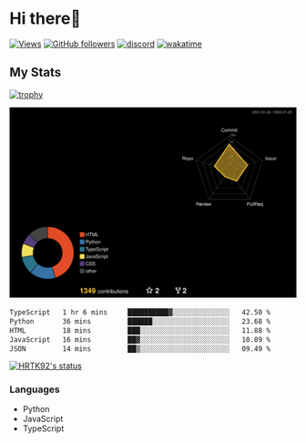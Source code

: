 # Hi there👋

[![Views](https://komarev.com/ghpvc/?username=hrtk92&label=Profile%20views&color=0e75b6&style=flat)](https://github.com/HRTK92)
[![GitHub followers](https://img.shields.io/github/followers/HRTK92?style=social)](https://github.com/HRTK92)
[![discord](https://img.shields.io/badge/discord-%E3%81%AF%E3%82%89%E3%81%9F%E3%81%8F%233270-blue?style=flat-square&logo=discord)](https://discord.com/users/618332297275375636)
[![wakatime](https://wakatime.com/badge/user/a5982a45-0a0b-4188-88f9-ac9be4d26133.svg)](https://wakatime.com/@a5982a45-0a0b-4188-88f9-ac9be4d26133)

## My Stats

[![trophy](https://github-profile-trophy.vercel.app/?username=HRTK92&theme=onedark)](https://github.com/ryo-ma/github-profile-trophy)

[![profile-night-rainbow](./profile-3d-contrib/profile-night-rainbow.svg)](https://github.com/yoshi389111/github-profile-3d-contrib)

<!--START_SECTION:waka-->
```text
TypeScript   1 hr 6 mins     ██████████▓░░░░░░░░░░░░░░   42.50 % 
Python       36 mins         ██████░░░░░░░░░░░░░░░░░░░   23.68 % 
HTML         18 mins         ███░░░░░░░░░░░░░░░░░░░░░░   11.88 % 
JavaScript   16 mins         ██▓░░░░░░░░░░░░░░░░░░░░░░   10.89 % 
JSON         14 mins         ██▒░░░░░░░░░░░░░░░░░░░░░░   09.49 % 
```
<!--END_SECTION:waka-->

[![HRTK92's status](https://github-readme-stats.vercel.app/api?username=hrtk92&show_icons=true&theme=tokyonight&locale=en)](https://github.com/HRTK92)

### Languages

- Python
- JavaScript
- TypeScript
